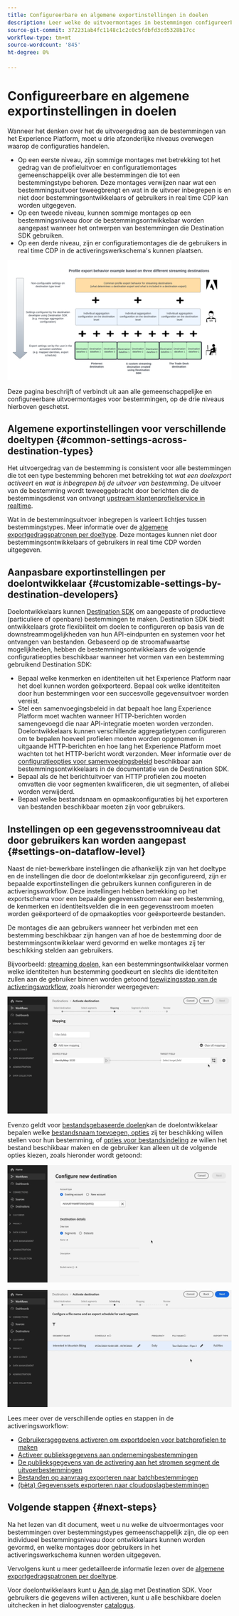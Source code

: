 ```yaml
---
title: Configureerbare en algemene exportinstellingen in doelen
description: Leer welke de uitvoermontages in bestemmingen configureerbaar op een bestemmingsniveau zijn en die vast zijn en niet kunnen worden uitgegeven.
source-git-commit: 372231ab4fc1148c1c2c0c5fdbfd3cd5328b17cc
workflow-type: tm+mt
source-wordcount: '845'
ht-degree: 0%

---
```



# Configureerbare en algemene exportinstellingen in doelen

Wanneer het denken over het de uitvoergedrag aan de bestemmingen van het Experience Platform, moet u drie afzonderlijke niveaus overwegen waarop de configuraties handelen.

* Op een eerste niveau, zijn sommige montages met betrekking tot het gedrag van de profieluitvoer en configuratiemontages gemeenschappelijk over alle bestemmingen die tot een bestemmingstype behoren. Deze montages verwijzen naar wat een bestemmingsuitvoer teweegbrengt en wat in de uitvoer inbegrepen is en niet door bestemmingsontwikkelaars of gebruikers in real time CDP kan worden uitgegeven.
* Op een tweede niveau, kunnen sommige montages op een bestemmingsniveau door de bestemmingsontwikkelaar worden aangepast wanneer het ontwerpen van bestemmingen die Destination SDK gebruiken.
* Op een derde niveau, zijn er configuratiemontages die de gebruikers in real time CDP in de activeringswerkschema&#39;s kunnen plaatsen.

![Diagram die interplay tussen gemeenschappelijke en configureerbare uitvoermontages voor bestemmingen tonen](/help/destinations/assets/how-destinations-work/profile-export-behavior-diagram.png)

Deze pagina beschrijft of verbindt uit aan alle gemeenschappelijke en configureerbare uitvoermontages voor bestemmingen, op de drie niveaus hierboven geschetst.

## Algemene exportinstellingen voor verschillende doeltypen {#common-settings-across-destination-types}

Het uitvoergedrag van de bestemming is consistent voor alle bestemmingen die tot een type bestemming behoren met betrekking tot *wat een doelexport activeert* en *wat is inbegrepen bij de uitvoer van bestemming*. De uitvoer van de bestemming wordt teweeggebracht door berichten die de bestemmingsdienst van ontvangt [upstream klantenprofielservice in realtime](https://experienceleague.adobe.com/docs/blueprints-learn/architecture/architecture-overview/platform-applications.html?lang=en#adobe-experience-platform-%26-applications-detailed-architecture-diagram).

Wat in de bestemmingsuitvoer inbegrepen is varieert lichtjes tussen bestemmingstypes. Meer informatie over de [algemene exportgedragspatronen per doeltype](/help/destinations/how-destinations-work/profile-export-behavior.md). Deze montages kunnen niet door bestemmingsontwikkelaars of gebruikers in real time CDP worden uitgegeven.

## Aanpasbare exportinstellingen per doelontwikkelaar {#customizable-settings-by-destination-developers}

Doelontwikkelaars kunnen [Destination SDK](/help/destinations/destination-sdk/overview.md) om aangepaste of productieve (particuliere of openbare) bestemmingen te maken. Destination SDK biedt ontwikkelaars grote flexibiliteit om doelen te configureren op basis van de downstreammogelijkheden van hun API-eindpunten en systemen voor het ontvangen van bestanden. Gebaseerd op de stroomafwaartse mogelijkheden, hebben de bestemmingsontwikkelaars de volgende configuratieopties beschikbaar wanneer het vormen van een bestemming gebruikend Destination SDK:

* Bepaal welke kenmerken en identiteiten uit het Experience Platform naar het doel kunnen worden geëxporteerd. Bepaal ook welke identiteiten door hun bestemmingen voor een succesvolle gegevensuitvoer worden vereist.
* Stel een samenvoegingsbeleid in dat bepaalt hoe lang Experience Platform moet wachten wanneer HTTP-berichten worden samengevoegd die naar API-integratie moeten worden verzonden. Doelontwikkelaars kunnen verschillende aggregatietypen configureren om te bepalen hoeveel profielen moeten worden opgenomen in uitgaande HTTP-berichten en hoe lang het Experience Platform moet wachten tot het HTTP-bericht wordt verzonden. Meer informatie over de [configuratieopties voor samenvoegingsbeleid](/help/destinations/destination-sdk/destination-configuration.md#aggregation) beschikbaar aan bestemmingsontwikkelaars in de documentatie van de Destination SDK.
* Bepaal als de het berichtuitvoer van HTTP profielen zou moeten omvatten die voor segmenten kwalificeren, die uit segmenten, of allebei worden verwijderd.
* Bepaal welke bestandsnaam en opmaakconfiguraties bij het exporteren van bestanden beschikbaar moeten zijn voor gebruikers.

## Instellingen op een gegevensstroomniveau dat door gebruikers kan worden aangepast {#settings-on-dataflow-level}

Naast de niet-bewerkbare instellingen die afhankelijk zijn van het doeltype en de instellingen die door de doelontwikkelaar zijn geconfigureerd, zijn er bepaalde exportinstellingen die gebruikers kunnen configureren in de activeringsworkflow. Deze instellingen hebben betrekking op het exportschema voor een bepaalde gegevensstroom naar een bestemming, de kenmerken en identiteitsvelden die in een gegevensstroom moeten worden geëxporteerd of de opmaakopties voor geëxporteerde bestanden.

De montages die aan gebruikers wanneer het verbinden met een bestemming beschikbaar zijn hangen van af hoe de bestemming door de bestemmingsontwikkelaar werd gevormd en welke montages zij ter beschikking stelden aan gebruikers.

Bijvoorbeeld: [streaming doelen](/help/destinations/destination-types.md#streaming-destinations), kan een bestemmingsontwikkelaar vormen welke identiteiten hun bestemming goedkeurt en slechts die identiteiten zullen aan de gebruiker binnen worden getoond [toewijzingsstap van de activeringsworkflow](/help/destinations/ui/activate-segment-streaming-destinations.md#mapping), zoals hieronder weergegeven:

![Schermopname van de identiteitsselectie voor doelveld in de toewijzingsstap van de activeringsworkflow. ](/help/destinations/assets/how-destinations-work/identity-mapping-example.gif)

Evenzo geldt voor [bestandsgebaseerde doelen](/help/destinations/destination-types.md#file-based)kan de doelontwikkelaar bepalen welke [bestandsnaam toevoegen, opties](/help/destinations/ui/activate-batch-profile-destinations.md#file-names) zij ter beschikking willen stellen voor hun bestemming, of [opties voor bestandsindeling](/help/destinations/destination-sdk/guides/batch/configure-file-formatting-options.md) ze willen het bestand beschikbaar maken en de gebruiker kan alleen uit de volgende opties kiezen, zoals hieronder wordt getoond:

![Schermopname van de optie voor bestandsindeling wanneer verbinding wordt gemaakt met een op een bestand gebaseerd doel.](/help/destinations/assets/how-destinations-work/file-formatting-options.gif)

![De opname van het scherm van filename voegt optie in de het plannen stap van het activeringswerkschema toe. ](/help/destinations/assets/how-destinations-work/filename-append-options.gif)

Lees meer over de verschillende opties en stappen in de activeringsworkflow:

* [Gebruikersgegevens activeren om exportdoelen voor batchprofielen te maken](/help/destinations/ui/activate-batch-profile-destinations.md)
* [Activeer publieksgegevens aan ondernemingsbestemmingen](/help/destinations/ui/activate-streaming-profile-destinations.md)
* [De publieksgegevens van de activering aan het stromen segment de uitvoerbestemmingen](/help/destinations/ui/activate-segment-streaming-destinations.md)
* [Bestanden op aanvraag exporteren naar batchbestemmingen](/help/destinations/ui/export-file-now.md)
* [(bèta) Gegevenssets exporteren naar cloudopslagbestemmingen](/help/destinations/ui/export-datasets.md)

## Volgende stappen {#next-steps}

Na het lezen van dit document, weet u nu welke de uitvoermontages voor bestemmingen over bestemmingstypes gemeenschappelijk zijn, die op een individueel bestemmingsniveau door ontwikkelaars kunnen worden gevormd, en welke montages door gebruikers in het activeringswerkschema kunnen worden uitgegeven.

Vervolgens kunt u meer gedetailleerde informatie lezen over de [algemene exportgedragspatronen per doeltype](/help/destinations/how-destinations-work/profile-export-behavior.md).

Voor doelontwikkelaars kunt u [Aan de slag](/help/destinations/destination-sdk/getting-started.md) met Destination SDK. Voor gebruikers die gegevens willen activeren, kunt u alle beschikbare doelen uitchecken in het dialoogvenster [catalogus](/help/destinations/catalog/overview.md).
